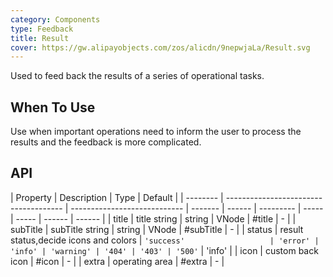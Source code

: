 ```yaml
---
category: Components
type: Feedback
title: Result
cover: https://gw.alipayobjects.com/zos/alicdn/9nepwjaLa/Result.svg
---
```


Used to feed back the results of a series of operational tasks.

## When To Use

Use when important operations need to inform the user to process the results and the feedback is more complicated.

## API

| Property | Description                           | Type                         | Default |
| -------- | ------------------------------------- | ---------------------------- | ------- | ------ | --------- | ----- | ----- | ------ | ------ |
| title    | title string                          | string \| VNode \| #title    | -       |
| subTitle | subTitle string                       | string \| VNode \| #subTitle | -       |
| status   | result status,decide icons and colors | `'success'                   | 'error' | 'info' | 'warning' | '404' | '403' | '500'` | 'info' |
| icon     | custom back icon                      | #icon                        | -       |
| extra    | operating area                        | #extra                       | -       |
